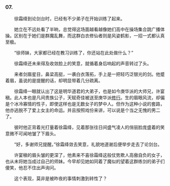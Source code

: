 ### 07.

　　徐霜绛到论剑台时，已经有不少弟子在开始训练了起来。

　　她立在不远处看了半晌，总觉得这场面越看越像她们高中在操场集合跳广播体操。区别在于她们是群魔乱舞，而这群白衣修仙者则是风姿鹤影，一招一式都认真至极。

　　“徐师妹，大家都已经在教习训练了，你还站在此处做什么？”

　　徐霜绛还未来得及收敛脸上的笑意，就循着身后响起的声音转过了头。

　　来者剑眉星目，鼻梁高挺，一袭白衣落拓，手上是一把轻巧泛银光的剑。他蹙着眉，虽说的是提醒的话，却明显带着几分疏离。

　　徐霜绛一眼就认出了这是明华道君的大弟子，也是如今庚华派的大师兄，许宴稹。此人本也是凡间贵族公子，天赋奇佳被送至庚华派[修行](https://www.zhihu.com/search?q=%E4%BF%AE%E8%A1%8C&search_source=Entity&hybrid_search_source=Entity&hybrid_search_extra=%7B%22sourceType%22%3A%22answer%22%2C%22sourceId%22%3A1539705597%7D)。生的眉眼风流，却偏是个冰冷寡情的性子，即使这样也是无数女子的梦中人。但作为这种小说的套路，他亦逃脱不了爱上女主的命运。并且按照戏份来讲，可以说是个当之无愧的男二了。

　　彼时他正背着光打量着徐霜绛，见着那张往日间盛气凌人的俏丽脸庞盛着的笑意微不可闻地皱了下眉头。

　　“好，多谢师兄提醒。”徐霜绛敛去笑意，礼貌地道谢后便举步走去了论剑台。

　　许宴稹的眉头皱的更深了，他素来不喜徐霜绛这般仗势欺人高傲自负的女子，也从未将她当成过自己的师妹。今早却见她如同着了魔似的望着这群练剑的弟子们傻笑，他忍不住出声询问。

　　这个表现，莫非是被昨夜的事情刺激到转性了？